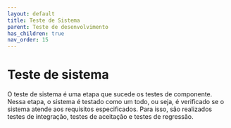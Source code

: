 ```yaml
---
layout: default
title: Teste de Sistema
parent: Teste de desenvolvimento
has_children: true
nav_order: 15
---
```


# Teste de sistema

O teste de sistema é uma etapa que sucede os testes de componente. Nessa etapa,
o sistema é testado como um todo, ou seja, é verificado se o sistema atende aos
requisitos especificados. Para isso, são realizados testes de integração, testes
de aceitação e testes de regressão.